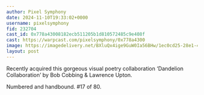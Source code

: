 ```yaml
---
author: Pixel Symphony
date: 2024-11-10T19:33:02+0000
username: pixelsymphony
fid: 232704
cast_id: 0x778a43008182ecb511205b1d810572485c9e408f
cast: https://warpcast.com/pixelsymphony/0x778a4300
image: https://imagedelivery.net/BXluQx4ige9GuW0Ia56BHw/1ec0cd25-28e1-4387-f84f-f163445c9b00/original
layout: post
---
```

Recently acquired this gorgeous visual poetry collaboration ‘Dandelion Collaboration’ by Bob Cobbing & Lawrence Upton.   
  
Numbered and handbound. #17 of 80.  

<img src='https://imagedelivery.net/BXluQx4ige9GuW0Ia56BHw/1ec0cd25-28e1-4387-f84f-f163445c9b00/original' alt='' referrerpolicy='no-referrer'/>